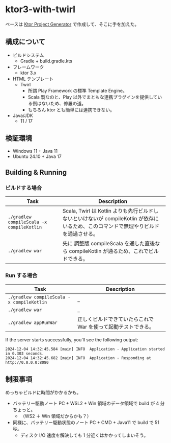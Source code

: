 # ktor3-with-twirl

ベースは [Ktor Project Generator](https://start.ktor.io) で作成して、そこに手を加えた。

## 構成について

- ビルドシステム
  - Gradle + build.gradle.kts
- フレームワーク
  - ktor 3.x
- HTML テンプレート
  - Twirl
    - 所謂 Play Framework の標準 Template Engine。
    - Scala 製なのと、Play 以外でまともな連携プラグインを提供している例はないため、修羅の道。
    - もちろん ktor とも簡単には連携できない。
- Java/JDK
  - 11 / 17

## 検証環境

- Windows 11 + Java 11
- Ubuntu 24.10 + Java 17

## Building & Running

### ビルドする場合

| Task                                      | Description                                                                                                                          |
| ----------------------------------------- | ------------------------------------------------------------------------------------------------------------------------------------ |
| `./gradlew compileScala -x compileKotlin` | Scala, Twirl は Kotlin よりも先行ビルドしないといけないが compileKotlin が依存にいるため、このコマンドで無理やりビルドを通過させる。 |
| `./gradlew war`                           | 先に 調整版 compileScala を通した直後なら compileKotlin が通るため、これでビルドできる。                                             |

### Run する場合

| Task                                      | Description                                                   |
| ----------------------------------------- | ------------------------------------------------------------- |
| `./gradlew compileScala -x compileKotlin` | \_                                                            |
| `./gradlew war`                           | \_                                                            |
| `./gradlew appRunWar`                     | 正しくビルドできていたらこれで War を使って起動テストできる。 |

If the server starts successfully, you'll see the following output:

```
2024-12-04 14:32:45.584 [main] INFO  Application - Application started in 0.303 seconds.
2024-12-04 14:32:45.682 [main] INFO  Application - Responding at http://0.0.0.0:8080
```

## 制限事項

めっちゃビルドに時間がかかるかも。

- バッテリー駆動ノート PC + WSL2 + Win 領域のデータ領域で build が 4 分ちょっと。
  - （WS2 ＋ Win 領域だからかも？）
- 同様に、バッテリー駆動状態のノート PC + CMD + Java11 で build で 51 秒。
  - ディスク I/O 速度を解決しても 1 分近くはかかってしまいそう。
